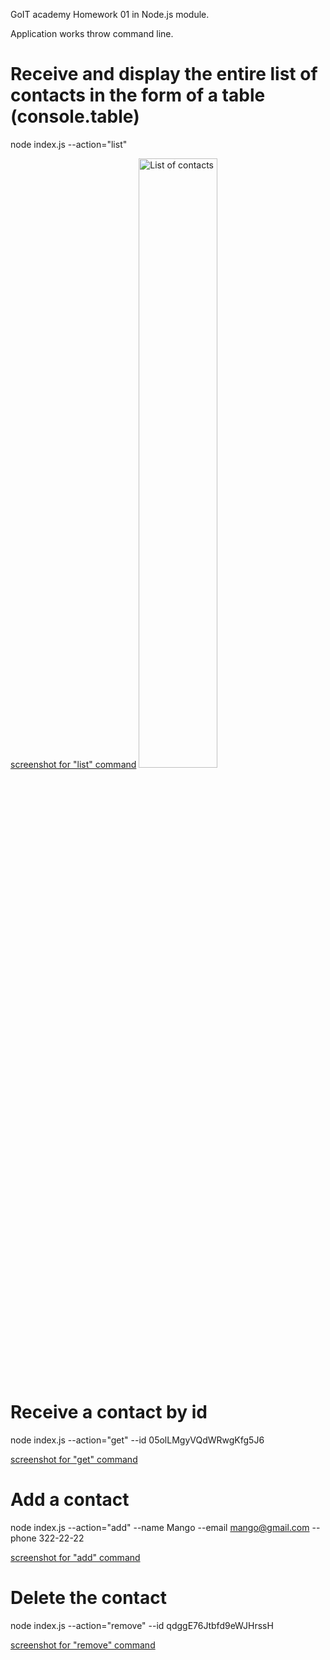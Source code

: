 GoIT academy Homework 01 in Node.js module.

Application works throw command line.

# Receive and display the entire list of contacts in the form of a table (console.table)

node index.js --action="list"

[screenshot for "list" command](https://ibb.co/D5gkstk)
<img width="50%" src="https://ibb.co/D5gkstk" alt="List of contacts" title="List of contacts" />

# Receive a contact by id

node index.js --action="get" --id 05olLMgyVQdWRwgKfg5J6

[screenshot for "get" command](https://ibb.co/Fs0P33b)

# Add a contact

node index.js --action="add" --name Mango --email mango@gmail.com --phone 322-22-22

[screenshot for "add" command](https://ibb.co/dfMPKj1)

# Delete the contact

node index.js --action="remove" --id qdggE76Jtbfd9eWJHrssH

[screenshot for "remove" command](https://ibb.co/ZSH9vGW)
